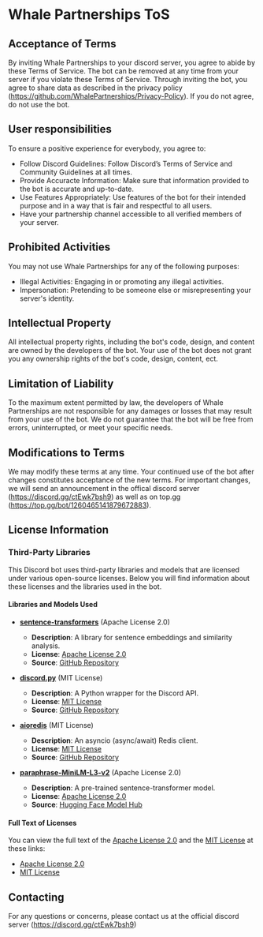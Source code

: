 # Whale Partnerships ToS

## Acceptance of Terms

By inviting Whale Partnerships to your discord server, you agree to abide by these Terms of Service.
The bot can be removed at any time from your server if you violate these Terms of Service.
Through inviting the bot, you agree to share data as described in the privacy policy (https://github.com/WhalePartnerships/Privacy-Policy).
If you do not agree, do not use the bot.

## User responsibilities

To ensure a positive experience for everybody, you agree to:

- Follow Discord Guidelines: Follow Discord’s Terms of Service and Community Guidelines at all times.
- Provide Accuracte Information: Make sure that information provided to the bot is accurate and up-to-date.
- Use Features Appropriately: Use features of the bot for their intended purpose and in a way that is fair and respectful to all users.
- Have your partnership channel accessible to all verified members of your server.

## Prohibited Activities

You may not use Whale Partnerships for any of the following purposes:

- Illegal Activities: Engaging in or promoting any illegal activities.
- Impersonation: Pretending to be someone else or misrepresenting your server's identity.

## Intellectual Property

All intellectual property rights, including the bot's code, design, and content are owned by the developers of the bot.
Your use of the bot does not grant you any ownership rights of the bot's code, design, content, ect.

## Limitation of Liability

To the maximum extent permitted by law, the developers of Whale Partnerships are not responsible for any damages or losses that may result from your use of the bot. 
We do not guarantee that the bot will be free from errors, uninterrupted, or meet your specific needs.

## Modifications to Terms

We may modify these terms at any time. Your continued use of the bot after changes constitutes acceptance of the new terms.
For important changes, we will send an announcement in the offical discord server (https://discord.gg/ctEwk7bsh9) as well as on top.gg (https://top.gg/bot/1260465141879672883).

## License Information

### Third-Party Libraries

This Discord bot uses third-party libraries and models that are licensed under various open-source licenses. Below you will find information about these licenses and the libraries used in the bot.

#### Libraries and Models Used

- **[sentence-transformers](https://github.com/UKPLab/sentence-transformers)** (Apache License 2.0)
  - **Description**: A library for sentence embeddings and similarity analysis.
  - **License**: [Apache License 2.0](https://github.com/UKPLab/sentence-transformers/blob/main/LICENSE)
  - **Source**: [GitHub Repository](https://github.com/UKPLab/sentence-transformers)

- **[discord.py](https://github.com/Rapptz/discord.py)** (MIT License)
  - **Description**: A Python wrapper for the Discord API.
  - **License**: [MIT License](https://github.com/Rapptz/discord.py/blob/main/LICENSE)
  - **Source**: [GitHub Repository](https://github.com/Rapptz/discord.py)

- **[aioredis](https://github.com/aio-libs/aioredis)** (MIT License)
  - **Description**: An asyncio (async/await) Redis client.
  - **License**: [MIT License](https://github.com/aio-libs/aioredis/blob/main/LICENSE)
  - **Source**: [GitHub Repository](https://github.com/aio-libs/aioredis)

- **[paraphrase-MiniLM-L3-v2](https://huggingface.co/sentence-transformers/paraphrase-MiniLM-L3-v2)** (Apache License 2.0)
  - **Description**: A pre-trained sentence-transformer model.
  - **License**: [Apache License 2.0](https://huggingface.co/sentence-transformers/all-MiniLM-L6-v2/blob/main/LICENSE)
  - **Source**: [Hugging Face Model Hub](https://huggingface.co/sentence-transformers/paraphrase-MiniLM-L3-v2)

#### Full Text of Licenses

You can view the full text of the [Apache License 2.0](http://www.apache.org/licenses/LICENSE-2.0) and the [MIT License](https://opensource.org/licenses/MIT) at these links:

- [Apache License 2.0](http://www.apache.org/licenses/LICENSE-2.0)
- [MIT License](https://opensource.org/licenses/MIT)

## Contacting

For any questions or concerns, please contact us at the official discord server (https://discord.gg/ctEwk7bsh9)









